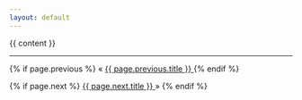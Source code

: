 ```yaml
---
layout: default
---
```


{{ content }}

<hr>

<section class="page-navigation">
  {% if page.previous %} 
    &laquo; 
    <a class="previous" href="{{ page.previous.url }}">
      {{ page.previous.title }}
    </a>
  {% endif %}
  
  {% if page.next %}
    <a class="next" href="{{ page.next.url }}">
      {{ page.next.title }}
    </a>
    &raquo;
  {% endif %}
</section>
